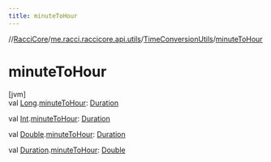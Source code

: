 ```yaml
---
title: minuteToHour
---
```

//[RacciCore](../../../index.html)/[me.racci.raccicore.api.utils](../index.html)/[TimeConversionUtils](index.html)/[minuteToHour](minute-to-hour.html)



# minuteToHour



[jvm]\
val [Long](https://kotlinlang.org/api/latest/jvm/stdlib/kotlin/-long/index.html).[minuteToHour](minute-to-hour.html): [Duration](https://kotlinlang.org/api/latest/jvm/stdlib/kotlin.time/-duration/index.html)

val [Int](https://kotlinlang.org/api/latest/jvm/stdlib/kotlin/-int/index.html).[minuteToHour](minute-to-hour.html): [Duration](https://kotlinlang.org/api/latest/jvm/stdlib/kotlin.time/-duration/index.html)

val [Double](https://kotlinlang.org/api/latest/jvm/stdlib/kotlin/-double/index.html).[minuteToHour](minute-to-hour.html): [Duration](https://kotlinlang.org/api/latest/jvm/stdlib/kotlin.time/-duration/index.html)

val [Duration](https://kotlinlang.org/api/latest/jvm/stdlib/kotlin.time/-duration/index.html).[minuteToHour](minute-to-hour.html): [Double](https://kotlinlang.org/api/latest/jvm/stdlib/kotlin/-double/index.html)




